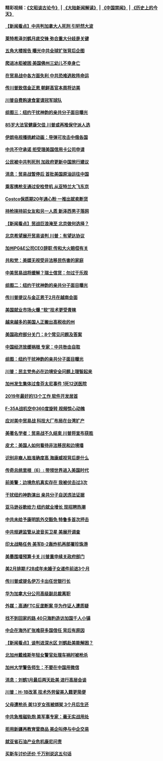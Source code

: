 #### 精彩视频：[《文昭谈古论今》](https://github.com/gfw-breaker/wenzhao/blob/master/README.md?t=01152130) | [《大陆新闻解读》](https://github.com/gfw-breaker/ntdtv-comedy/blob/master/README.md?t=01152130) | [《中国禁闻》](https://github.com/gfw-breaker/ntdtv-news/blob/master/README.md?t=01152130) | [《历史上的今天》](https://github.com/gfw-breaker/today-in-history/blob/master/README.md?t=01152130) 

#### [【新闻看点】中共判加拿大人死刑 引轩然大波](../pages/nsc412/n10977667.md?t=01152130) 

#### [莱特希泽刘鹤月底交锋 弥合重大分歧是关键](../pages/nsc412/n10977740.md?t=01152130) 

#### [五角大楼报告 曝光中共全球扩张背后企图](../pages/nsc412/n10977657.md?t=01152130) 

#### [爬进冰柜被困 美国佛州三幼儿不幸身亡](../pages/nsc412/n10977384.md?t=01152130) 

#### [在贸易战中各方面失利 中共恐难逃败阵命运](../pages/nsc412/n10977366.md?t=01152130) 

#### [传川普致信金正恩 朝鲜高官本周将访美](../pages/nsc412/n10976756.md?t=01152130) 

#### [川普自费购速食宴请冠军球队](../pages/nsc412/n10976460.md?t=01152130) 

#### [组图三：纽约干扰神韵的亲共分子面目曝光](../pages/nsc412/n10976545.md?t=01152130) 

#### [85岁大法官健康欠佳 川普或再推保守派人选](../pages/nsc412/n10975835.md?t=01152130) 

#### [伊朗电视播挑衅动画：导弹可攻击中俄各国](../pages/nsc412/n10976504.md?t=01152130) 

#### [中共不守承诺 拒受理美国信用卡公司申请](../pages/nsc412/n10975605.md?t=01152130) 

#### [公民被中共判死刑 加政府更新中国旅行建议](../pages/nsc412/n10976159.md?t=01152130) 

#### [消息：贸易战暂停后 首批美国原油运往中国](../pages/nsc412/n10976142.md?t=01152130) 

#### [乘客携枪支通过安检登机 从亚特兰大飞东京](../pages/nsc412/n10975819.md?t=01152130) 

#### [Costco保质期20年通心粉 一推出就卖断货](../pages/nsc412/n10975844.md?t=01152130) 

#### [持枪挟持前女友和另一人质 新泽西男子落网](../pages/nsc412/n10975726.md?t=01152130) 

#### [【新闻看点】贸战巨浪淹至 北京做何选择？](../pages/nsc412/n10975303.md?t=01152130) 

#### [北京希望展开贸易谈判 川普：有望达协议](../pages/nsc412/n10975474.md?t=01152130) 

#### [加州PG&E公司CEO辞职 传和大火赔偿有关](../pages/nsc412/n10975352.md?t=01152130) 

#### [共和党：美媒无视受非法移民伤害的家庭](../pages/nsc412/n10975305.md?t=01152130) 

#### [中美贸易战将缓解？瑞士信货：勿过于乐观](../pages/nsc412/n10975237.md?t=01152130) 

#### [组图二：纽约干扰神韵的亲共分子面目曝光](../pages/nsc412/n10974621.md?t=01152130) 

#### [传川普提议与金正恩于2月在越南会面](../pages/nsc412/n10974214.md?t=01152130) 

#### [美国就业市场火爆 “软”技术更受青睐](../pages/nsc412/n10973213.md?t=01152130) 

#### [越来越多的美国人正搬出高税收的州](../pages/nsc412/n10973199.md?t=01152130) 

#### [美国政府部分关门：8个常见问题及答案](../pages/nsc412/n10973004.md?t=01152130) 

#### [中国经济放缓祸根 专家：中共咎由自取](../pages/nsc412/n10973083.md?t=01152130) 

#### [组图：纽约干扰神韵的亲共分子面目曝光](../pages/nsc412/n10972801.md?t=01152130) 

#### [川普：民主党务必在边境安全问题上理智起来](../pages/nsc412/n10972922.md?t=01152130) 

#### [加州发生集体过食芬太尼事件 1死12送医院](../pages/nsc412/n10972695.md?t=01152130) 

#### [2019年最好的13个工作 软件开发居首](../pages/nsc412/n10967208.md?t=01152130) 

#### [F-35A战机空中360度旋转 视频惊心动魄](../pages/nsc412/n10971751.md?t=01152130) 

#### [应对美中贸易战 科技大厂布局在台湾扩产](../pages/nsc412/n10971277.md?t=01152130) 

#### [美著名学者：贸易战不久结束 川普将宣布获胜](../pages/nsc412/n10971697.md?t=01152130) 

#### [皮尤：美国人如何看待非法移民和边境墙](../pages/nsc412/n10971472.md?t=01152130) 

#### [识别非裔人脸准确度高 海康威视背后是什么](../pages/nsc412/n10971226.md?t=01152130) 

#### [传奇总统里根（6）: 带领世界进入美国时代](../pages/nsc412/n10971227.md?t=01152130) 

#### [前美警：边境危机真实存在 我被伏击过3次](../pages/nsc412/n10971325.md?t=01152130) 

#### [干扰纽约神韵演出 亲共分子自送违法证据](../pages/nsc412/n10969757.md?t=01152130) 

#### [亚马逊谷歌给力 纽约就业增长 现招聘热潮](../pages/nsc412/n10971075.md?t=01152130) 

#### [中共未给予康明凯外交豁免 特鲁多首次抨击](../pages/nsc412/n10970976.md?t=01152130) 

#### [中共规避监管从波音买卫星 美展开调查](../pages/nsc412/n10970960.md?t=01152130) 

#### [印太战略任务 美军B-2轰炸机再部署珍珠港](../pages/nsc412/n10970599.md?t=01152130) 

#### [美墨围墙预算卡关 川普重申续关政府部门](../pages/nsc412/n10970534.md?t=01152130) 

#### [美2月排期 F2B成年未婚子女递件前进3个月](../pages/nsc412/n10970207.md?t=01152130) 

#### [传川普或提名伊万卡出任世银行长](../pages/nsc412/n10970106.md?t=01152130) 

#### [华为加拿大分公司高级副总裁离职](../pages/nsc412/n10969911.md?t=01152130) 

#### [外媒：高通FTC反垄断案 华为作证人遭质疑](../pages/nsc412/n10969482.md?t=01152130) 

#### [找不到回家的路 40只海豹造访加国千人小镇](../pages/nsc412/n10969564.md?t=01152130) 

#### [中企在海外扩张难获多国信任 背后有原因](../pages/nsc412/n10969228.md?t=01152130) 

#### [【新闻看点】谈判进深水区 刘鹤赴美能解困？](../pages/nsc412/n10969116.md?t=01152130) 

#### [北加州戴维斯年轻女警官处理车祸时被枪杀](../pages/nsc412/n10969582.md?t=01152130) 

#### [加州大学警告师生：不要在中国用微信](../pages/nsc412/n10969475.md?t=01152130) 

#### [消息：刘鹤1月最后两天赴美 进行高层会谈](../pages/nsc412/n10967146.md?t=01152130) 

#### [川普：H-1B改革 技术外劳留美入籍更简便](../pages/nsc412/n10968990.md?t=01152130) 

#### [父母遭枪杀 美13岁女孩被绑架 3个月后生还](../pages/nsc412/n10968787.md?t=01152130) 

#### [中共急推磁轨炮 美军事专家：毫无实战用处](../pages/nsc412/n10968326.md?t=01152130) 

#### [拒用新疆再教育营商品 美企叫停与中企交易](../pages/nsc412/n10967266.md?t=01152130) 

#### [就亚省石油产业危机康尼问责](../pages/nsc412/n10967310.md?t=01152130) 

#### [买新车讨价还价 千万别说这五句话](../pages/nsc412/n10966559.md?t=01152130) 

